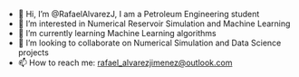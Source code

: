 - 👋 Hi, I’m @RafaelAlvarezJ, I am a Petroleum Engineering student
- 👀 I’m interested in Numerical Reservoir Simulation and Machine Learning
- 🌱 I’m currently learning Machine Learning algorithms
- 💞️ I’m looking to collaborate on Numerical Simulation and Data Science projects
- 📫 How to reach me: rafael_alvarezjimenez@outlook.com

<!---
RafaelAlvarezJ/RafaelAlvarezJ is a ✨ special ✨ repository because its `README.md` (this file) appears on your GitHub profile.
You can click the Preview link to take a look at your changes.
--->
